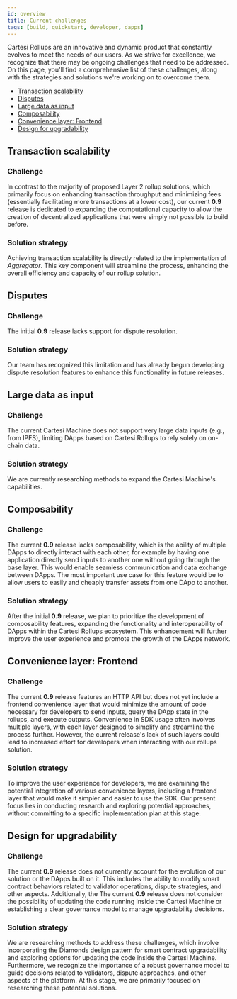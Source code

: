 ```yaml
---
id: overview
title: Current challenges
tags: [build, quickstart, developer, dapps]
---
```


Cartesi Rollups are an innovative and dynamic product that constantly evolves to meet the needs of our users. As we strive for excellence, we recognize that there may be ongoing challenges that need to be addressed. On this page, you'll find a comprehensive list of these challenges, along with the strategies and solutions we're working on to overcome them.

- [Transaction scalability](#transaction-scalability)
- [Disputes](#disputes)
- [Large data as input](#large-data-as-input)
- [Composability](#composability)
- [Convenience layer: Frontend](#convenience-layer-frontend)
- [Design for upgradability](#design-for-upgradability)

## Transaction scalability

### Challenge

In contrast to the majority of proposed Layer 2 rollup solutions, which primarily focus on enhancing transaction throughput and minimizing fees (essentially facilitating more transactions at a lower cost), our current **0.9** release is dedicated to expanding the computational capacity to allow the creation of decentralized applications that were simply not possible to build before.

### Solution strategy

Achieving transaction scalability is directly related to the implementation of *Aggregator*. This key component will streamline the process, enhancing the overall efficiency and capacity of our rollup solution.

## Disputes

### Challenge

The initial **0.9** release lacks support for dispute resolution.

### Solution strategy

Our team has recognized this limitation and has already begun developing dispute resolution features to enhance this functionality in future releases.

## Large data as input

### Challenge

The current Cartesi Machine does not support very large data inputs (e.g., from IPFS), limiting DApps based on Cartesi Rollups to rely solely on on-chain data.

### Solution strategy

We are currently researching methods to expand the Cartesi Machine's capabilities.

## Composability

### Challenge

The current **0.9** release lacks composability, which is the ability of multiple DApps to directly interact with each other, for example by having one application directly send inputs to another one without going through the base layer. This would enable seamless communication and data exchange between DApps. The most important use case for this feature would be to allow users to easily and cheaply transfer assets from one DApp to another. 

### Solution strategy

After the initial **0.9** release, we plan to prioritize the development of composability features, expanding the functionality and interoperability of DApps within the Cartesi Rollups ecosystem. This enhancement will further improve the user experience and promote the growth of the DApps network.

## Convenience layer: Frontend

### Challenge

The current **0.9** release features an HTTP API but does not yet include a frontend convenience layer that would minimize the amount of code necessary for developers to send inputs, query the DApp state in the rollups, and execute outputs. Convenience in SDK usage often involves multiple layers, with each layer designed to simplify and streamline the process further. However, the current release's lack of such layers could lead to increased effort for developers when interacting with our rollups solution.

### Solution strategy

To improve the user experience for developers, we are examining the potential integration of various convenience layers, including a frontend layer that would make it simpler and easier to use the SDK. Our present focus lies in conducting research and exploring potential approaches, without committing to a specific implementation plan at this stage.

## Design for upgradability

### Challenge

The current **0.9** release does not currently account for the evolution of our solution or the DApps built on it. This includes the ability to modify smart contract behaviors related to validator operations, dispute strategies, and other aspects. Additionally, the The current **0.9** release does not consider the possibility of updating the code running inside the Cartesi Machine or establishing a clear governance model to manage upgradability decisions.

### Solution strategy

We are researching methods to address these challenges, which involve incorporating the Diamonds design pattern for smart contract upgradability and exploring options for updating the code inside the Cartesi Machine. Furthermore, we recognize the importance of a robust governance model to guide decisions related to validators, dispute approaches, and other aspects of the platform. At this stage, we are primarily focused on researching these potential solutions.

